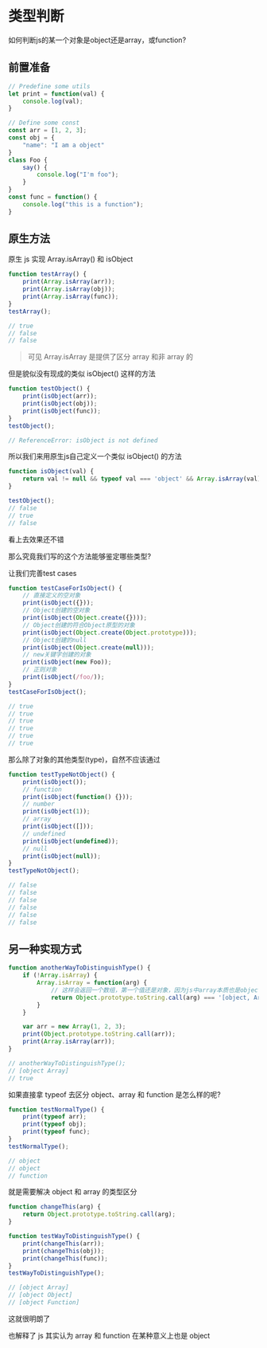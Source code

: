 # 类型判断

如何判断js的某一个对象是object还是array，或function?

## 前置准备

```js
// Predefine some utils
let print = function(val) {
    console.log(val);
}

// Define some const
const arr = [1, 2, 3];
const obj = {
    "name": "I am a object"
}
class Foo {
    say() {
        console.log("I'm foo");
    }
}
const func = function() {
    console.log("this is a function");
}
```

## 原生方法

原生 js 实现 Array.isArray() 和 isObject

```js
function testArray() {
    print(Array.isArray(arr));
    print(Array.isArray(obj));
    print(Array.isArray(func));
}
testArray();

// true
// false
// false
```

> 可见 Array.isArray 是提供了区分 array 和非 array 的

但是貌似没有现成的类似 isObject() 这样的方法

```js
function testObject() {
    print(isObject(arr));
    print(isObject(obj));
    print(isObject(func));
}
testObject();

// ReferenceError: isObject is not defined
```

所以我们来用原生js自己定义一个类似 isObject() 的方法

```js
function isObject(val) {
    return val != null && typeof val === 'object' && Array.isArray(val) === false;
}
```

```js
testObject();
// false
// true
// false
```

看上去效果还不错

那么究竟我们写的这个方法能够鉴定哪些类型?

让我们完善test cases

```js
function testCaseForIsObject() {
    // 直接定义的空对象
    print(isObject({}));
    // Object创建的空对象
    print(isObject(Object.create({})));
    // Object创建的符合Object原型的对象
    print(isObject(Object.create(Object.prototype)));
    // Object创建的null
    print(isObject(Object.create(null)));
    // new关键字创建的对象
    print(isObject(new Foo));
    // 正则对象
    print(isObject(/foo/));
}
testCaseForIsObject();

// true
// true
// true
// true
// true
// true
```

那么除了对象的其他类型(type)，自然不应该通过

```js
function testTypeNotObject() {
    print(isObject());
    // function
    print(isObject(function() {}));
    // number
    print(isObject(1));
    // array
    print(isObject([]));
    // undefined
    print(isObject(undefined));
    // null
    print(isObject(null));
}
testTypeNotObject();

// false
// false
// false
// false
// false
// false
```

## 另一种实现方式

```js
function anotherWayToDistinguishType() {
    if (!Array.isArray) {
        Array.isArray = function(arg) {
            // 这样会返回一个数组，第一个值还是对象，因为js中array本质也是object，但第二个值会表示它具体的类型
            return Object.prototype.toString.call(arg) === '[object, Array]';
        }
    }

    var arr = new Array(1, 2, 3);
    print(Object.prototype.toString.call(arr));
    print(Array.isArray(arr));
}
```

```js
// anotherWayToDistinguishType();
// [object Array]
// true
```

如果直接拿 typeof 去区分 object、array 和 function 是怎么样的呢?

```js
function testNormalType() {
    print(typeof arr);
    print(typeof obj);
    print(typeof func);
}
testNormalType();

// object
// object
// function
```

就是需要解决 object 和 array 的类型区分

```js
function changeThis(arg) {
    return Object.prototype.toString.call(arg);
}

function testWayToDistinguishType() {
    print(changeThis(arr));
    print(changeThis(obj));
    print(changeThis(func));
}
testWayToDistinguishType();

// [object Array]
// [object Object]
// [object Function]
```

这就很明朗了

也解释了 js 其实认为 array 和 function 在某种意义上也是 object
